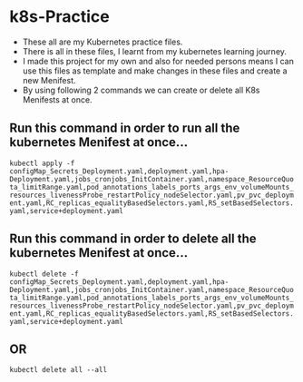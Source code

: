 # k8s-Practice
- These all are my Kubernetes practice files.
- There is all in these files, I learnt from my kubernetes learning journey.
- I made this project for my own and also for needed persons means I can use this files as template and make changes in these files and create a new Menifest.
- By using following 2 commands we can create or delete all K8s Menifests at once.


## Run this command in order to run all the kubernetes Menifest at once...

`kubectl apply -f configMap_Secrets_Deployment.yaml,deployment.yaml,hpa-Deployment.yaml,jobs_cronjobs_InitContainer.yaml,namespace_ResourceQuota_limitRange.yaml,pod_annotations_labels_ports_args_env_volumeMounts_resources_livenessProbe_restartPolicy_nodeSelector.yaml,pv_pvc_deployment.yaml,RC_replicas_equalityBasedSelectors.yaml,RS_setBasedSelectors.yaml,service+deployment.yaml`


## Run this command in order to delete all the kubernetes Menifest at once...

`kubectl delete -f configMap_Secrets_Deployment.yaml,deployment.yaml,hpa-Deployment.yaml,jobs_cronjobs_InitContainer.yaml,namespace_ResourceQuota_limitRange.yaml,pod_annotations_labels_ports_args_env_volumeMounts_resources_livenessProbe_restartPolicy_nodeSelector.yaml,pv_pvc_deployment.yaml,RC_replicas_equalityBasedSelectors.yaml,RS_setBasedSelectors.yaml,service+deployment.yaml`

## OR 
`kubectl delete all --all` 
